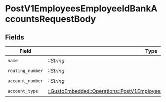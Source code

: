 # PostV1EmployeesEmployeeIdBankAccountsRequestBody


## Fields

| Field                                                                                                                                                        | Type                                                                                                                                                         | Required                                                                                                                                                     | Description                                                                                                                                                  |
| ------------------------------------------------------------------------------------------------------------------------------------------------------------ | ------------------------------------------------------------------------------------------------------------------------------------------------------------ | ------------------------------------------------------------------------------------------------------------------------------------------------------------ | ------------------------------------------------------------------------------------------------------------------------------------------------------------ |
| `name`                                                                                                                                                       | *::String*                                                                                                                                                   | :heavy_check_mark:                                                                                                                                           | N/A                                                                                                                                                          |
| `routing_number`                                                                                                                                             | *::String*                                                                                                                                                   | :heavy_check_mark:                                                                                                                                           | N/A                                                                                                                                                          |
| `account_number`                                                                                                                                             | *::String*                                                                                                                                                   | :heavy_check_mark:                                                                                                                                           | N/A                                                                                                                                                          |
| `account_type`                                                                                                                                               | [::GustoEmbedded::Operations::PostV1EmployeesEmployeeIdBankAccountsAccountType](../../models/operations/postv1employeesemployeeidbankaccountsaccounttype.md) | :heavy_check_mark:                                                                                                                                           | N/A                                                                                                                                                          |